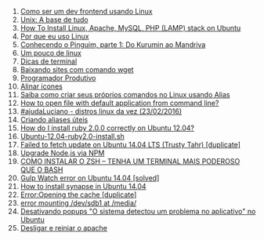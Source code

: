 1. [Como ser um dev frontend usando Linux](http://blog.da2k.com.br/2015/01/15/como-ser-um-dev-frontend-usando-linux/)
1. [Unix: A base de tudo](http://www.vitorbritto.com.br/blog/unix-a-base-de-tudo/)
1. [How To Install Linux, Apache, MySQL, PHP (LAMP) stack on Ubuntu](https://www.digitalocean.com/community/tutorials/how-to-install-linux-apache-mysql-php-lamp-stack-on-ubuntu)
1. [Por que eu uso Linux](http://www.diolinux.com.br/2013/10/por-que-eu-uso-linux.html)
1. [Conhecendo o Pinguim, parte 1: Do Kurumin ao Mandriva](http://acrelinux.org/conhecendo-o-pinguim-parte-1-do-kurumin-ao-mandriva/)
1. [Um pouco de linux](http://felipesousa.github.io/Um-pouco-de-Linux/)
1. [Dicas de terminal](http://udgwebdev.com/dicas-de-terminal/)
1. [Baixando sites com comando wget](http://udgwebdev.com/baixando-sites-com-comando-wget/)
1. [Programador Produtivo](http://udgwebdev.com/programador-produtivo/)
1. [Alinar icones](http://www.vivaolinux.com.br/topico/Desktops/Alinhar-Icones)
1. [Saiba como criar seus próprios comandos no Linux usando Alias](http://www.linuxdescomplicado.com.br/2015/06/criar-comandos-usando-alias.html)
1. [How to open file with default application from command line?](http://askubuntu.com/questions/15354/how-to-open-file-with-default-application-from-command-line)
1. [#ajudaLuciano - distros linux da vez (23/02/2016)](https://lucianoratamero.github.io/blog/ajudaLuciano-distros-linux-da-vez-23-02-16/)
1. [Criando aliases úteis](http://www.vivaolinux.com.br/dica/Criando-aliases-uteis)
1. [How do I install ruby 2.0.0 correctly on Ubuntu 12.04?](http://stackoverflow.com/questions/16222738/how-do-i-install-ruby-2-0-0-correctly-on-ubuntu-12-04/29584352#29584352)
1. [Ubuntu-12.04-ruby2.0-install.sh](https://gist.github.com/rubo77/ba9b64b160fe46e44aa1)
1. [Failed to fetch update on Ubuntu 14.04 LTS (Trusty Tahr) [duplicate]](http://askubuntu.com/questions/553765/failed-to-fetch-update-on-ubuntu-14-04-lts-trusty-tahr)
1. [Upgrade Node.js via NPM](https://davidwalsh.name/upgrade-nodejs)
1. [COMO INSTALAR O ZSH – TENHA UM TERMINAL MAIS PODEROSO QUE O BASH](http://www.ubuntudicas.com.br/2014/09/como-instalar-o-zsh-tenha-um-terminal-mais-poderoso-que-o-bash/)
1. [Gulp Watch error on Ubuntu 14.04 [solved]](https://discourse.roots.io/t/gulp-watch-error-on-ubuntu-14-04-solved/3453)
1. [How to install synapse in Ubuntu 14.04](http://askubuntu.com/questions/577711/how-to-install-synapse-in-ubuntu-14-04)
1. [Error:Opening the cache [duplicate]](http://askubuntu.com/questions/310471/erroropening-the-cache)
1. [error mounting /dev/sdb1 at /media/](https://www.youtube.com/watch?v=OpjVYZLjFm0)
1. [Desativando popups "O sistema detectou um problema no aplicativo" no Ubuntu](https://www.vivaolinux.com.br/dica/Desativando-popups-O-sistema-detectou-um-problema-no-aplicativo-no-Ubuntu)
1. [Desligar e reiniar o apache](https://www.vivaolinux.com.br/topico/Iniciantes-no-Linux/desligar-e-reiniciar-o-apache)
